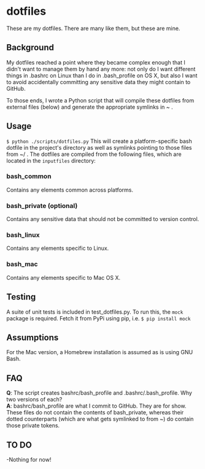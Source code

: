 # dotfiles
These are my dotfiles. There are many like them, but these are mine.

## Background
My dotfiles reached a point where they became complex enough that I didn't want to manage them by hand any more: not only do I want different things in .bashrc on Linux than I do in .bash_profile on OS X, but also I want to avoid accidentally committing any sensitive data they might contain to GitHub.

To those ends, I wrote a Python script that will compile these dotfiles from external files (below) and generate the appropriate symlinks in ~ .

## Usage
<code>$ python ./scripts/dotfiles.py</code>
This will create a platform-specific bash dotfile in the project's directory as well as symlinks pointing to those files from ~/ . The dotfiles are compiled from the following files, which are located in the <code>inputfiles</code> directory:

### bash_common
Contains any elements common across platforms.

### bash_private (optional)
Contains any sensitive data that should not be committed to version control.

### bash_linux
Contains any elements specific to Linux.

### bash_mac
Contains any elements specific to Mac OS X.

## Testing
A suite of unit tests is included in test_dotfiles.py. To run this, the <code>mock</code> package is required. Fetch it from PyPi using pip, i.e. <code>$ pip install mock</code>

## Assumptions
For the Mac version, a Homebrew installation is assumed as is using GNU Bash.

## FAQ
**Q**: The script creates bashrc/bash_profile and .bashrc/.bash_profile. Why two versions of each?  
**A**: bashrc/bash_profile are what I commit to GitHub. They are for show. These files do not contain the contents of bash_private, whereas their dotted counterparts (which are what gets symlinked to from ~) do contain those private tokens.

## TO DO  
-Nothing for now!
